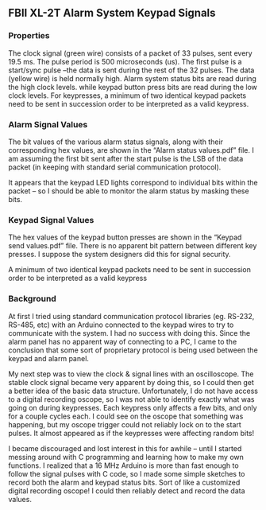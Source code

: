 ## FBII XL-2T Alarm System Keypad Signals

### Properties

The clock signal (green wire) consists of a packet of 33 pulses, sent every 19.5 ms.  The pulse period is 500 microseconds (us).  The first pulse is a start/sync pulse –the data is sent during the rest of the 32 pulses.  The data (yellow wire) is held normally high.  Alarm system status bits are read during the high clock levels. while keypad button press bits are read during the low clock levels.  For keypresses, a minimum of two identical keypad packets need to be sent in succession order to be interpreted as a valid keypress.

### Alarm Signal Values

The bit values of the various alarm status signals, along with their corresponding hex values, are shown in the “Alarm status values.pdf” file.  I am assuming the first bit sent after the start pulse is the LSB of the data packet (in keeping with standard serial communication protocol).

It appears that the keypad LED lights correspond to individual bits within the packet – so I should be able to monitor the alarm status by masking these bits.

### Keypad Signal Values

The hex values of the keypad button presses are shown in the “Keypad send values.pdf” file.  There is no apparent bit pattern between different key presses.  I suppose the system designers did this for signal security.

A minimum of two identical keypad packets need to be sent in succession order to be interpreted as a valid keypress

### Background

At first I tried using standard communication protocol libraries (eg. RS-232, RS-485, etc) with an Arduino connected to the keypad wires to try to communicate with the system.  I had no success with doing this.  Since the alarm panel has no apparent way of connecting to a PC, I came to the conclusion that some sort of proprietary protocol is being used between the keypad and alarm panel.

My next step was to view the clock & signal lines with an oscilloscope.  The stable clock signal became very apparent by doing this, so I could then get a better idea of the basic data structure.  Unfortunately, I do not have access to a digital recording oscope, so I was not able to identify exactly what was going on during keypresses.  Each keypress only affects a few bits, and only for a couple cycles each.  I could see on the oscope that something was happening, but my oscope trigger could not reliably lock on to the start pulses.  It almost appeared as if the keypresses were affecting random bits!

I became discouraged and lost interest in this for awhile – until I started messing around with C programming and learning how to make my own functions.  I realized that a 16 MHz Arduino is more than fast enough to follow the signal pulses with C code, so I made some simple sketches to record both the alarm and keypad status bits.  Sort of like a customized digital recording oscope!  I could then reliably detect and record the data values.
